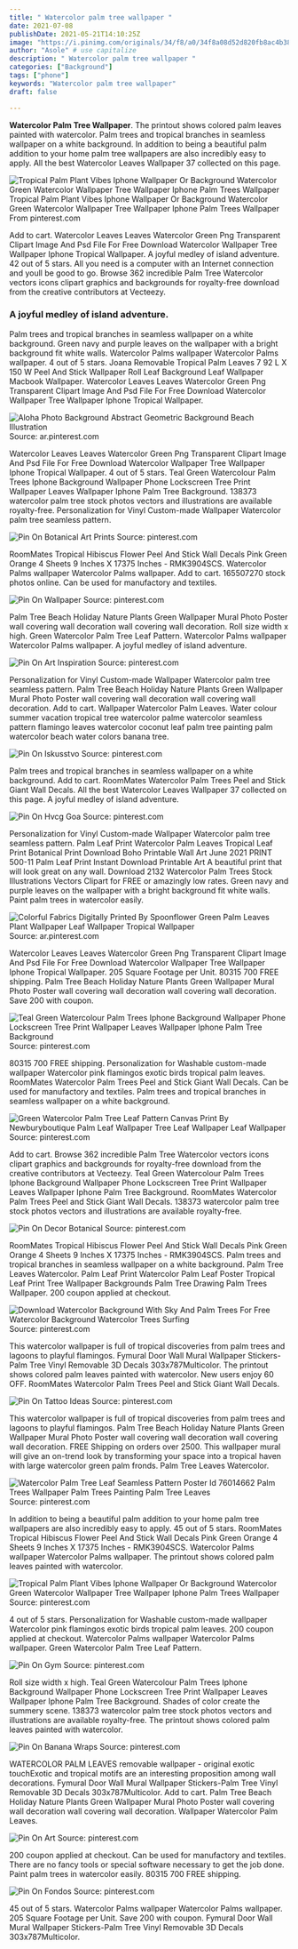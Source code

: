 ```yaml
---
title: " Watercolor palm tree wallpaper "
date: 2021-07-08
publishDate: 2021-05-21T14:10:25Z
image: "https://i.pinimg.com/originals/34/f8/a0/34f8a08d52d820fb8ac4b38e33bc22e3.jpg"
author: "Asole" # use capitalize
description: " Watercolor palm tree wallpaper "
categories: ["Background"]
tags: ["phone"]
keywords: "Watercolor palm tree wallpaper"
draft: false

---
```



**Watercolor Palm Tree Wallpaper**. The printout shows colored palm leaves painted with watercolor. Palm trees and tropical branches in seamless wallpaper on a white background. In addition to being a beautiful palm addition to your home palm tree wallpapers are also incredibly easy to apply. All the best Watercolor Leaves Wallpaper 37 collected on this page.

![Tropical Palm Plant Vibes Iphone Wallpaper Or Background Watercolor Green Watercolor Wallpaper Tree Wallpaper Iphone Palm Trees Wallpaper](https://i.pinimg.com/originals/1d/7e/8b/1d7e8ba688777e7b8ef39a9f69c166f3.png "Tropical Palm Plant Vibes Iphone Wallpaper Or Background Watercolor Green Watercolor Wallpaper Tree Wallpaper Iphone Palm Trees Wallpaper")
Tropical Palm Plant Vibes Iphone Wallpaper Or Background Watercolor Green Watercolor Wallpaper Tree Wallpaper Iphone Palm Trees Wallpaper From pinterest.com


Add to cart. Watercolor Leaves Leaves Watercolor Green Png Transparent Clipart Image And Psd File For Free Download Watercolor Wallpaper Tree Wallpaper Iphone Tropical Wallpaper. A joyful medley of island adventure. 42 out of 5 stars. All you need is a computer with an Internet connection and youll be good to go. Browse 362 incredible Palm Tree Watercolor vectors icons clipart graphics and backgrounds for royalty-free download from the creative contributors at Vecteezy.

### A joyful medley of island adventure.

Palm trees and tropical branches in seamless wallpaper on a white background. Green navy and purple leaves on the wallpaper with a bright background fit white walls. Watercolor Palms wallpaper Watercolor Palms wallpaper. 4 out of 5 stars. Joana Removable Tropical Palm Leaves 7 92 L X 150 W Peel And Stick Wallpaper Roll Leaf Background Leaf Wallpaper Macbook Wallpaper. Watercolor Leaves Leaves Watercolor Green Png Transparent Clipart Image And Psd File For Free Download Watercolor Wallpaper Tree Wallpaper Iphone Tropical Wallpaper.


![Aloha Photo Background Abstract Geometric Background Beach Illustration](https://i.pinimg.com/originals/ab/b3/24/abb32473842c8586ab15f023bc1f484b.jpg "Aloha Photo Background Abstract Geometric Background Beach Illustration")
Source: ar.pinterest.com

Watercolor Leaves Leaves Watercolor Green Png Transparent Clipart Image And Psd File For Free Download Watercolor Wallpaper Tree Wallpaper Iphone Tropical Wallpaper. 4 out of 5 stars. Teal Green Watercolour Palm Trees Iphone Background Wallpaper Phone Lockscreen Tree Print Wallpaper Leaves Wallpaper Iphone Palm Tree Background. 138373 watercolor palm tree stock photos vectors and illustrations are available royalty-free. Personalization for Vinyl Custom-made Wallpaper Watercolor palm tree seamless pattern.

![Pin On Botanical Art Prints](https://i.pinimg.com/originals/ba/e9/c2/bae9c2a83237a366ac982887fad6db60.jpg "Pin On Botanical Art Prints")
Source: pinterest.com

RoomMates Tropical Hibiscus Flower Peel And Stick Wall Decals Pink Green Orange 4 Sheets 9 Inches X 17375 Inches - RMK3904SCS. Watercolor Palms wallpaper Watercolor Palms wallpaper. Add to cart. 165507270 stock photos online. Can be used for manufactory and textiles.

![Pin On Wallpaper](https://i.pinimg.com/736x/3d/09/f6/3d09f676dea0e451eef652d381841489.jpg "Pin On Wallpaper")
Source: pinterest.com

Palm Tree Beach Holiday Nature Plants Green Wallpaper Mural Photo Poster wall covering wall decoration wall covering wall decoration. Roll size width x high. Green Watercolor Palm Tree Leaf Pattern. Watercolor Palms wallpaper Watercolor Palms wallpaper. A joyful medley of island adventure.

![Pin On Art Inspiration](https://i.pinimg.com/originals/09/8f/54/098f54163f664c09686dff242f7c7107.jpg "Pin On Art Inspiration")
Source: pinterest.com

Personalization for Vinyl Custom-made Wallpaper Watercolor palm tree seamless pattern. Palm Tree Beach Holiday Nature Plants Green Wallpaper Mural Photo Poster wall covering wall decoration wall covering wall decoration. Add to cart. Wallpaper Watercolor Palm Leaves. Water colour summer vacation tropical tree watercolor palme watercolor seamless pattern flamingo leaves watercolor coconut leaf palm tree painting palm watercolor beach water colors banana tree.

![Pin On Iskusstvo](https://i.pinimg.com/474x/5e/01/e9/5e01e98a00fa44f86cd1a3a9f470b25f.jpg "Pin On Iskusstvo")
Source: pinterest.com

Palm trees and tropical branches in seamless wallpaper on a white background. Add to cart. RoomMates Watercolor Palm Trees Peel and Stick Giant Wall Decals. All the best Watercolor Leaves Wallpaper 37 collected on this page. A joyful medley of island adventure.

![Pin On Hvcg Goa](https://i.pinimg.com/originals/41/ba/32/41ba32e8ca47afb63e2568f0ba384a5b.jpg "Pin On Hvcg Goa")
Source: pinterest.com

Personalization for Vinyl Custom-made Wallpaper Watercolor palm tree seamless pattern. Palm Leaf Print Watercolor Palm Leaves Tropical Leaf Print Botanical Print Download Boho Printable Wall Art June 2021 PRINT 500-11 Palm Leaf Print Instant Download Printable Art A beautiful print that will look great on any wall. Download 2132 Watercolor Palm Trees Stock Illustrations Vectors Clipart for FREE or amazingly low rates. Green navy and purple leaves on the wallpaper with a bright background fit white walls. Paint palm trees in watercolor easily.

![Colorful Fabrics Digitally Printed By Spoonflower Green Palm Leaves Plant Wallpaper Leaf Wallpaper Tropical Wallpaper](https://i.pinimg.com/originals/11/08/43/1108435db03e3a2261e8f54059a31908.jpg "Colorful Fabrics Digitally Printed By Spoonflower Green Palm Leaves Plant Wallpaper Leaf Wallpaper Tropical Wallpaper")
Source: ar.pinterest.com

Watercolor Leaves Leaves Watercolor Green Png Transparent Clipart Image And Psd File For Free Download Watercolor Wallpaper Tree Wallpaper Iphone Tropical Wallpaper. 205 Square Footage per Unit. 80315 700 FREE shipping. Palm Tree Beach Holiday Nature Plants Green Wallpaper Mural Photo Poster wall covering wall decoration wall covering wall decoration. Save 200 with coupon.

![Teal Green Watercolour Palm Trees Iphone Background Wallpaper Phone Lockscreen Tree Print Wallpaper Leaves Wallpaper Iphone Palm Tree Background](https://i.pinimg.com/originals/0a/d8/7f/0ad87fcdc2c4a7d25d8f204b9d57c53c.png "Teal Green Watercolour Palm Trees Iphone Background Wallpaper Phone Lockscreen Tree Print Wallpaper Leaves Wallpaper Iphone Palm Tree Background")
Source: pinterest.com

80315 700 FREE shipping. Personalization for Washable custom-made wallpaper Watercolor pink flamingos exotic birds tropical palm leaves. RoomMates Watercolor Palm Trees Peel and Stick Giant Wall Decals. Can be used for manufactory and textiles. Palm trees and tropical branches in seamless wallpaper on a white background.

![Green Watercolor Palm Tree Leaf Pattern Canvas Print By Newburyboutique Palm Leaf Wallpaper Tree Leaf Wallpaper Leaf Wallpaper](https://i.pinimg.com/564x/9d/a4/46/9da446b8ccb68debc8e863a5d4d46fce.jpg "Green Watercolor Palm Tree Leaf Pattern Canvas Print By Newburyboutique Palm Leaf Wallpaper Tree Leaf Wallpaper Leaf Wallpaper")
Source: pinterest.com

Add to cart. Browse 362 incredible Palm Tree Watercolor vectors icons clipart graphics and backgrounds for royalty-free download from the creative contributors at Vecteezy. Teal Green Watercolour Palm Trees Iphone Background Wallpaper Phone Lockscreen Tree Print Wallpaper Leaves Wallpaper Iphone Palm Tree Background. RoomMates Watercolor Palm Trees Peel and Stick Giant Wall Decals. 138373 watercolor palm tree stock photos vectors and illustrations are available royalty-free.

![Pin On Decor Botanical](https://i.pinimg.com/originals/5f/9f/2c/5f9f2cb1122f4085f51dda1bbddb0d67.jpg "Pin On Decor Botanical")
Source: pinterest.com

RoomMates Tropical Hibiscus Flower Peel And Stick Wall Decals Pink Green Orange 4 Sheets 9 Inches X 17375 Inches - RMK3904SCS. Palm trees and tropical branches in seamless wallpaper on a white background. Palm Tree Leaves Watercolor. Palm Leaf Print Watercolor Palm Leaf Poster Tropical Leaf Print Tree Wallpaper Backgrounds Palm Tree Drawing Palm Trees Wallpaper. 200 coupon applied at checkout.

![Download Watercolor Background With Sky And Palm Trees For Free Watercolor Background Watercolor Trees Surfing](https://i.pinimg.com/originals/42/b3/c0/42b3c0f93932480ab1ce030d7c7dd534.jpg "Download Watercolor Background With Sky And Palm Trees For Free Watercolor Background Watercolor Trees Surfing")
Source: pinterest.com

This watercolor wallpaper is full of tropical discoveries from palm trees and lagoons to playful flamingos. Fymural Door Wall Mural Wallpaper Stickers-Palm Tree Vinyl Removable 3D Decals 303x787Multicolor. The printout shows colored palm leaves painted with watercolor. New users enjoy 60 OFF. RoomMates Watercolor Palm Trees Peel and Stick Giant Wall Decals.

![Pin On Tattoo Ideas](https://i.pinimg.com/originals/97/ba/e4/97bae401bfdfd1acc83db0452389eabc.jpg "Pin On Tattoo Ideas")
Source: pinterest.com

This watercolor wallpaper is full of tropical discoveries from palm trees and lagoons to playful flamingos. Palm Tree Beach Holiday Nature Plants Green Wallpaper Mural Photo Poster wall covering wall decoration wall covering wall decoration. FREE Shipping on orders over 2500. This wallpaper mural will give an on-trend look by transforming your space into a tropical haven with large watercolor green palm fronds. Palm Tree Leaves Watercolor.

![Watercolor Palm Tree Leaf Seamless Pattern Poster Id 76014662 Palm Trees Wallpaper Palm Trees Painting Palm Tree Leaves](https://i.pinimg.com/originals/2f/56/dd/2f56dd00b2eba95ee6e273d7b737348b.jpg "Watercolor Palm Tree Leaf Seamless Pattern Poster Id 76014662 Palm Trees Wallpaper Palm Trees Painting Palm Tree Leaves")
Source: pinterest.com

In addition to being a beautiful palm addition to your home palm tree wallpapers are also incredibly easy to apply. 45 out of 5 stars. RoomMates Tropical Hibiscus Flower Peel And Stick Wall Decals Pink Green Orange 4 Sheets 9 Inches X 17375 Inches - RMK3904SCS. Watercolor Palms wallpaper Watercolor Palms wallpaper. The printout shows colored palm leaves painted with watercolor.

![Tropical Palm Plant Vibes Iphone Wallpaper Or Background Watercolor Green Watercolor Wallpaper Tree Wallpaper Iphone Palm Trees Wallpaper](https://i.pinimg.com/originals/1d/7e/8b/1d7e8ba688777e7b8ef39a9f69c166f3.png "Tropical Palm Plant Vibes Iphone Wallpaper Or Background Watercolor Green Watercolor Wallpaper Tree Wallpaper Iphone Palm Trees Wallpaper")
Source: pinterest.com

4 out of 5 stars. Personalization for Washable custom-made wallpaper Watercolor pink flamingos exotic birds tropical palm leaves. 200 coupon applied at checkout. Watercolor Palms wallpaper Watercolor Palms wallpaper. Green Watercolor Palm Tree Leaf Pattern.

![Pin On Gym](https://i.pinimg.com/474x/cc/58/02/cc5802a73afa136602451b80ddabdaac.jpg "Pin On Gym")
Source: pinterest.com

Roll size width x high. Teal Green Watercolour Palm Trees Iphone Background Wallpaper Phone Lockscreen Tree Print Wallpaper Leaves Wallpaper Iphone Palm Tree Background. Shades of color create the summery scene. 138373 watercolor palm tree stock photos vectors and illustrations are available royalty-free. The printout shows colored palm leaves painted with watercolor.

![Pin On Banana Wraps](https://i.pinimg.com/originals/a1/38/61/a138617acd6cb9d163d6985f330f2c65.jpg "Pin On Banana Wraps")
Source: pinterest.com

WATERCOLOR PALM LEAVES removable wallpaper - original exotic touchExotic and tropical motifs are an interesting proposition among wall decorations. Fymural Door Wall Mural Wallpaper Stickers-Palm Tree Vinyl Removable 3D Decals 303x787Multicolor. Add to cart. Palm Tree Beach Holiday Nature Plants Green Wallpaper Mural Photo Poster wall covering wall decoration wall covering wall decoration. Wallpaper Watercolor Palm Leaves.

![Pin On Art](https://i.pinimg.com/originals/06/a8/4d/06a84d8be8a19d47d46537f46537f4a6.jpg "Pin On Art")
Source: pinterest.com

200 coupon applied at checkout. Can be used for manufactory and textiles. There are no fancy tools or special software necessary to get the job done. Paint palm trees in watercolor easily. 80315 700 FREE shipping.

![Pin On Fondos](https://i.pinimg.com/originals/34/f8/a0/34f8a08d52d820fb8ac4b38e33bc22e3.jpg "Pin On Fondos")
Source: pinterest.com

45 out of 5 stars. Watercolor Palms wallpaper Watercolor Palms wallpaper. 205 Square Footage per Unit. Save 200 with coupon. Fymural Door Wall Mural Wallpaper Stickers-Palm Tree Vinyl Removable 3D Decals 303x787Multicolor.

